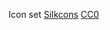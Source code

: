 Icon set [Silkcons](https://dribbble.com/shots/632219-Silkcons-You-can-t-do-with-just-one-icon-set)
[CC0](https://creativecommons.org/publicdomain/zero/1.0/)